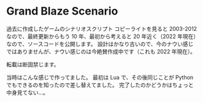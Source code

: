 # Grand Blaze Scenario

過去に作成したゲームのシナリオスクリプト
コピーライトを見ると 2003-2012 なので、最終更新からもう 10 年、最初から考えると 20 年近く（2022 年現在）なので、ソースコードを公開します。
設計はかなり古いので、今のナウい感じではありませんが、ナウい感じのは今絶賛作成中です（これも 2022 年現在）。

転載は断固禁じます。

当時はこんな感じで作ってました。
最初は Lua で、その後同じことが Python でもできるのを知ったので差し替えてました。
完了したのかどうかはちょっと中身見てない…。
